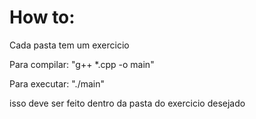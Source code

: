 # How to:
  Cada pasta tem um exercicio

  Para compilar: "g++ *.cpp -o main"

  Para executar: "./main"
  
  isso deve ser feito dentro da pasta do exercicio desejado
